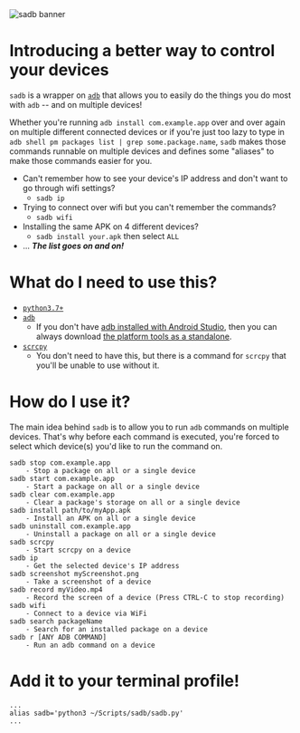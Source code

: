 <img src="https://github.com/seamus-sloan/sadb/assets/49955196/e03b59ce-18a6-467d-9445-b3b5a79f2389" alt="sadb banner">

# Introducing a better way to control your devices
`sadb` is a wrapper on [`adb`](https://developer.android.com/studio/releases/platform-tools) that allows you to easily do the things you do most with `adb` -- and on multiple devices! 

Whether you're running `adb install com.example.app` over and over again on multiple different connected devices or if you're just too lazy to type in `adb shell pm packages list | grep some.package.name`, `sadb` makes those commands runnable on multiple devices and defines some "aliases" to make those commands easier for you.

- Can't remember how to see your device's IP address and don't want to go through wifi settings? 
  - `sadb ip`
- Trying to connect over wifi but you can't remember the commands? 
  - `sadb wifi`
- Installing the same APK on 4 different devices? 
  - `sadb install your.apk` then select `ALL`
- ... **_The list goes on and on!_**


# What do I need to use this?
- [`python3.7+`](https://www.python.org/downloads/)
- [`adb`](https://developer.android.com/studio/releases/platform-tools)
  - If you don't have [adb installed with Android Studio](https://developer.android.com/studio), then you can always download [the platform tools as a standalone](https://developer.android.com/studio/releases/platform-tools). 
- [`scrcpy`](https://github.com/Genymobile/scrcpy)
  - You don't need to have this, but there is a command for `scrcpy` that you'll be unable to use without it.

# How do I use it?
The main idea behind `sadb` is to allow you to run `adb` commands on multiple devices. That's why before each command is executed, you're forced to select which device(s) you'd like to run the command on. 

```
sadb stop com.example.app 
    - Stop a package on all or a single device
sadb start com.example.app 
    - Start a package on all or a single device
sadb clear com.example.app 
    - Clear a package's storage on all or a single device
sadb install path/to/myApp.apk 
    - Install an APK on all or a single device
sadb uninstall com.example.app 
    - Uninstall a package on all or a single device
sadb scrcpy 
    - Start scrcpy on a device
sadb ip 
    - Get the selected device's IP address
sadb screenshot myScreenshot.png 
    - Take a screenshot of a device
sadb record myVideo.mp4 
    - Record the screen of a device (Press CTRL-C to stop recording)
sadb wifi 
    - Connect to a device via WiFi
sadb search packageName 
    - Search for an installed package on a device
sadb r [ANY ADB COMMAND] 
    - Run an adb command on a device
```

# Add it to your terminal profile!
```
...
alias sadb='python3 ~/Scripts/sadb/sadb.py'
...
```
